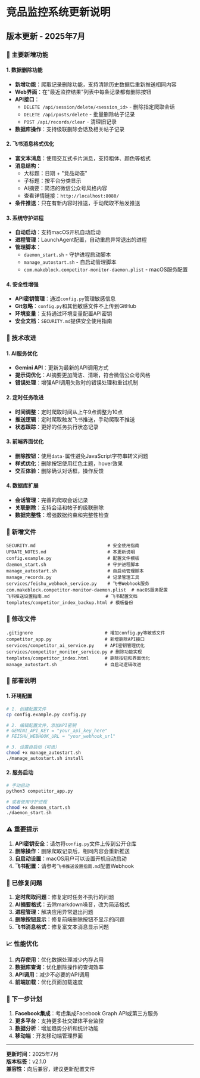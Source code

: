 # 竞品监控系统更新说明

## 版本更新 - 2025年7月

### 🎯 主要新增功能

#### 1. 数据删除功能
- **新增功能**：爬取记录删除功能，支持清除历史数据后重新推送相同内容
- **Web界面**：在"最近监控结果"列表中每条记录都有删除按钮
- **API接口**：
  - `DELETE /api/session/delete/<session_id>` - 删除指定爬取会话
  - `DELETE /api/posts/delete` - 批量删除帖子记录
  - `POST /api/records/clear` - 清理旧记录
- **数据库操作**：支持级联删除会话及相关帖子记录

#### 2. 飞书消息格式优化
- **富文本消息**：使用交互式卡片消息，支持粗体、颜色等格式
- **消息结构**：
  - 大标题：日期 + "竞品动态"
  - 子标题：按平台分类显示
  - AI摘要：简洁的微信公众号风格内容
  - 查看详情链接：`http://localhost:8080/`
- **条件推送**：只在有新内容时推送，手动爬取不触发推送

#### 3. 系统守护进程
- **自动启动**：支持macOS开机自动启动
- **进程管理**：LaunchAgent配置，自动重启异常退出的进程
- **管理脚本**：
  - `daemon_start.sh` - 守护进程启动脚本
  - `manage_autostart.sh` - 自启动管理脚本
  - `com.makeblock.competitor-monitor-daemon.plist` - macOS服务配置

#### 4. 安全性增强
- **API密钥管理**：通过`config.py`管理敏感信息
- **Git忽略**：`config.py`和其他敏感文件不上传到GitHub
- **环境变量**：支持通过环境变量配置API密钥
- **安全文档**：`SECURITY.md`提供安全使用指南

### 🔧 技术改进

#### 1. AI服务优化
- **Gemini API**：更新为最新的API调用方式
- **提示词优化**：AI摘要更加简洁、清晰，符合微信公众号风格
- **错误处理**：增强API调用失败时的错误处理和重试机制

#### 2. 定时任务改进
- **时间调整**：定时爬取时间从上午9点调整为10点
- **推送逻辑**：定时爬取触发飞书推送，手动爬取不推送
- **状态跟踪**：更好的任务执行状态记录

#### 3. 前端界面优化
- **删除按钮**：使用`data-`属性避免JavaScript字符串转义问题
- **样式优化**：删除按钮使用红色主题，hover效果
- **交互体验**：删除确认对话框，操作反馈

#### 4. 数据库扩展
- **会话管理**：完善的爬取会话记录
- **关联删除**：支持会话和帖子的级联删除
- **数据完整性**：增强数据约束和完整性检查

### 📁 新增文件

```
SECURITY.md                           # 安全使用指南
UPDATE_NOTES.md                       # 本更新说明
config.example.py                     # 配置文件模板
daemon_start.sh                       # 守护进程脚本
manage_autostart.sh                   # 自启动管理脚本
manage_records.py                     # 记录管理工具
services/feishu_webhook_service.py    # 飞书Webhook服务
com.makeblock.competitor-monitor-daemon.plist  # macOS服务配置
飞书推送设置指南.md                     # 飞书配置文档
templates/competitor_index_backup.html # 模板备份
```

### 🔄 修改文件

```
.gitignore                           # 增加config.py等敏感文件
competitor_app.py                    # 新增删除API接口
services/competitor_ai_service.py    # API密钥管理优化
services/competitor_monitor_service.py # 删除功能实现
templates/competitor_index.html      # 删除按钮和界面优化
manage_autostart.sh                  # 自启动逻辑改进
```

### 🚀 部署说明

#### 1. 环境配置
```bash
# 1. 创建配置文件
cp config.example.py config.py

# 2. 编辑配置文件，添加API密钥
# GEMINI_API_KEY = "your_api_key_here"
# FEISHU_WEBHOOK_URL = "your_webhook_url"

# 3. 设置自启动（可选）
chmod +x manage_autostart.sh
./manage_autostart.sh install
```

#### 2. 服务启动
```bash
# 手动启动
python3 competitor_app.py

# 或者使用守护进程
chmod +x daemon_start.sh
./daemon_start.sh
```

### ⚠️ 重要提示

1. **API密钥安全**：请勿将`config.py`文件上传到公开仓库
2. **删除操作**：删除爬取记录后，相同内容会重新推送
3. **自启动设置**：macOS用户可以设置开机自动启动
4. **飞书配置**：请参考`飞书推送设置指南.md`配置Webhook

### 🐛 已修复问题

1. **定时爬取问题**：修复定时任务不执行的问题
2. **AI摘要格式**：去除markdown噪音，改为简洁格式
3. **进程管理**：解决应用异常退出问题
4. **删除按钮显示**：修复前端删除按钮不显示的问题
5. **飞书消息格式**：修复富文本消息显示问题

### 📈 性能优化

1. **内存使用**：优化数据处理减少内存占用
2. **数据库查询**：优化删除操作的查询效率
3. **API调用**：减少不必要的API调用
4. **前端加载**：优化页面加载速度

### 🔮 下一步计划

1. **Facebook集成**：考虑集成Facebook Graph API或第三方服务
2. **更多平台**：支持更多社交媒体平台监控
3. **数据分析**：增加趋势分析和统计功能
4. **移动端**：开发移动端管理界面

---

**更新时间**：2025年7月  
**版本标签**：v2.1.0  
**兼容性**：向后兼容，建议更新配置文件 